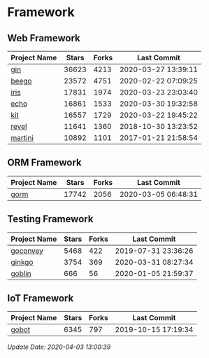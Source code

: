 # Framework

## Web Framework

| Project Name | Stars | Forks | Last Commit |
| ------------ | ----- | ----- | ----------- |
| [gin](https://github.com/gin-gonic/gin) | 36623 | 4213 | 2020-03-27 13:39:11 |
| [beego](https://github.com/astaxie/beego) | 23572 | 4751 | 2020-02-22 07:09:25 |
| [iris](https://github.com/kataras/iris) | 17831 | 1974 | 2020-03-23 23:03:40 |
| [echo](https://github.com/labstack/echo) | 16861 | 1533 | 2020-03-30 19:32:58 |
| [kit](https://github.com/go-kit/kit) | 16557 | 1729 | 2020-03-22 19:45:22 |
| [revel](https://github.com/revel/revel) | 11641 | 1360 | 2018-10-30 13:23:52 |
| [martini](https://github.com/go-martini/martini) | 10892 | 1101 | 2017-01-21 21:58:54 |

## ORM Framework

| Project Name | Stars | Forks | Last Commit |
| ------------ | ----- | ----- | ----------- |
| [gorm](https://github.com/jinzhu/gorm) | 17742 | 2056 | 2020-03-05 06:48:31 |

## Testing Framework

| Project Name | Stars | Forks | Last Commit |
| ------------ | ----- | ----- | ----------- |
| [goconvey](https://github.com/smartystreets/goconvey) | 5468 | 422 | 2019-07-31 23:36:26 |
| [ginkgo](https://github.com/onsi/ginkgo) | 3754 | 369 | 2020-03-31 08:27:34 |
| [goblin](https://github.com/franela/goblin) | 666 | 56 | 2020-01-05 21:59:37 |

## IoT Framework

| Project Name | Stars | Forks | Last Commit |
| ------------ | ----- | ----- | ----------- |
| [gobot](https://github.com/hybridgroup/gobot) | 6345 | 797 | 2019-10-15 17:19:34 |

*Update Date: 2020-04-03 13:00:39*